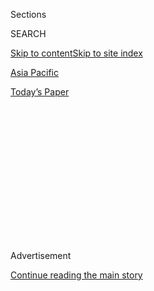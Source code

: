 <div id="app">

<div>

<div>

<div>

<div class="NYTAppHideMasthead css-1q2w90k e1suatyy0">

<div class="section css-ui9rw0 e1suatyy2">

<div class="css-eph4ug er09x8g0">

<div class="css-6n7j50">

</div>

<span class="css-1dv1kvn">Sections</span>

<div class="css-10488qs">

<span class="css-1dv1kvn">SEARCH</span>

</div>

[Skip to content](#site-content)[Skip to site index](#site-index)

</div>

<div id="masthead-section-label" class="css-1wr3we4 eaxe0e00">

[Asia
Pacific](https://www.nytimes.com/section/world/asia)

</div>

<div class="css-10698na e1huz5gh0">

</div>

</div>

<div id="masthead-bar-one" class="section hasLinks css-15hmgas e1csuq9d3">

<div class="css-uqyvli e1csuq9d0">

</div>

<div class="css-1uqjmks e1csuq9d1">

</div>

<div class="css-9e9ivx">

[](https://myaccount.nytimes.com/auth/login?response_type=cookie&client_id=vi)

</div>

<div class="css-1bvtpon e1csuq9d2">

[Today’s
Paper](https://www.nytimes.com/section/todayspaper)

</div>

</div>

</div>

</div>

<div data-aria-hidden="false">

<div id="site-content" data-role="main">

<div>

<div class="css-1aor85t" style="opacity:0.000000001;z-index:-1;visibility:hidden">

<div class="css-1hqnpie">

<div class="css-epjblv">

<span class="css-17xtcya">[Asia
Pacific](/section/world/asia)</span><span class="css-x15j1o">|</span><span class="css-fwqvlz">North
and South Korea Give China a Double
Headache</span>

</div>

<div class="css-k008qs">

<div class="css-1iwv8en">

<span class="css-18z7m18"></span>

<div>

</div>

</div>

<span class="css-1n6z4y">https://nyti.ms/2mwWQaO</span>

<div class="css-1705lsu">

<div class="css-4xjgmj">

<div class="css-4skfbu" data-role="toolbar" data-aria-label="Social Media Share buttons, Save button, and Comments Panel with current comment count" data-testid="share-tools">

  - 
  - 
  - 
  - 
    
    <div class="css-6n7j50">
    
    </div>

  - 

</div>

</div>

</div>

</div>

</div>

</div>

<div class="css-13pd83m">

</div>

<div id="top-wrapper" class="css-1sy8kpn">

<div id="top-slug" class="css-l9onyx">

Advertisement

</div>

[Continue reading the main
story](#after-top)

<div class="ad top-wrapper" style="text-align:center;height:100%;display:block;min-height:250px">

<div id="top" class="place-ad" data-position="top" data-size-key="top">

</div>

</div>

<div id="after-top">

</div>

</div>

<div id="sponsor-wrapper" class="css-1hyfx7x">

<div id="sponsor-slug" class="css-19vbshk">

Supported by

</div>

[Continue reading the main
story](#after-sponsor)

<div id="sponsor" class="ad sponsor-wrapper" style="text-align:center;height:100%;display:block">

</div>

<div id="after-sponsor">

</div>

</div>

<div class="css-1vkm6nb ehdk2mb0">

# North and South Korea Give China a Double Headache

</div>

<div class="css-79elbk" data-testid="photoviewer-wrapper">

<div class="css-z3e15g" data-testid="photoviewer-wrapper-hidden">

</div>

<div class="css-1a48zt4 ehw59r15" data-testid="photoviewer-children">

![<span class="css-16f3y1r e13ogyst0" data-aria-hidden="true">Police
officers and soldiers in South Korea on Wednesday guarding the site
where an American missile defense system is set to be
deployed.</span><span class="css-cnj6d5 e1z0qqy90" itemprop="copyrightHolder"><span class="css-1ly73wi e1tej78p0">Credit...</span><span><span>Kim
Joon-beom/Yonhap, via
Reuters</span></span></span>](https://static01.nyt.com/images/2017/03/03/world/03china-1/03china-1-articleInline.jpg?quality=75&auto=webp&disable=upscale)

</div>

</div>

<div class="css-xt80pu e12qa4dv0">

<div class="css-18e8msd">

<div class="css-vp77d3 epjyd6m0">

<div class="css-1baulvz">

By [<span class="css-1baulvz" itemprop="name">Jane
Perlez</span>](http://www.nytimes.com/by/jane-perlez) and
[<span class="css-1baulvz last-byline" itemprop="name">Choe
Sang-Hun</span>](http://www.nytimes.com/by/choe-sang-hun)

</div>

</div>

  - March 2,
    2017

  - 
    
    <div class="css-4xjgmj">
    
    <div class="css-d8bdto" data-role="toolbar" data-aria-label="Social Media Share buttons, Save button, and Comments Panel with current comment count" data-testid="share-tools">
    
      - 
      - 
      - 
      - 
        
        <div class="css-6n7j50">
        
        </div>
    
      - 
    
    </div>
    
    </div>

</div>

<div class="css-tk9fsr">

[阅读简体中文版](http://cn.nytimes.com/asia-pacific/20170303/china-north-south-korea/ "Read in Simplified Chinese")

</div>

</div>

<div class="section meteredContent css-1r7ky0e" name="articleBody" itemprop="articleBody">

<div class="css-1fanzo5 StoryBodyCompanionColumn">

<div class="css-53u6y8">

BEIJING — The Chinese government is ratcheting up pressure on South
Korea over its plans to deploy an American missile defense system, with
the state-controlled news media urging the public to boycott South
Korean retail products and threatening diplomatic and even military
repercussions.

China’s latest pronouncements follow months of not-so-subtle punitive
measures that have already taken a toll on the South Korean economy,
including an unofficial ban on Korean television shows and pop stars.
The campaign risks a backlash in South Korea even as Beijing’s relations
with North Korea have also grown strained — a sign of how recent
advances in the North’s nuclear program have put China in a bind and are
upsetting the regional security balance.

On Thursday, South Korea and the United States began talks in Seoul to
finalize details of the deployment of the so-called Terminal
High-Altitude Area Defense System, or Thaad, according to the South’s
Foreign Ministry. Both countries say the system’s purpose is to defend
the South against North Korea’s [growing missile and nuclear
threat](https://www.nytimes.com/2017/02/13/world/asia/north-korea-missile-launch-success.html),
but China has objected strongly to the system, which it sees as an
American attempt to encircle it.

No date has been set for the system’s deployment, but the Pentagon said
on Wednesday that Defense Secretary Jim Mattis wanted it in place “as
soon as feasible.” Military experts said the United States could use
C-17 transport aircraft to quickly move the system’s truck-mounted
launchers, interceptors, radar, fire control units and support equipment
to South Korea.

</div>

</div>

<div class="css-1fanzo5 StoryBodyCompanionColumn">

<div class="css-53u6y8">

China responded with anger when [South Korea agreed in
July](https://www.nytimes.com/2016/07/08/world/asia/south-korea-and-us-agree-to-deploy-missile-defense-system.html)
to accept the Thaad system, and it has made its displeasure known as
plans have moved toward the final stages in recent days.

An outspoken Chinese general, Luo Yuan, now retired, recommended a tough
series of responses in an article on Thursday, going so far as to
suggest a military strike against the missile system. “We could conduct
a surgical hard-kill operation that would destroy the target, paralyzing
it and making it unable to hit back,” General Luo wrote in the Global
Times, a state-run newspaper that often features strident, nationalist
views.

</div>

</div>

<div class="css-79elbk" data-testid="photoviewer-wrapper">

<div class="css-z3e15g" data-testid="photoviewer-wrapper-hidden">

</div>

<div class="css-1a48zt4 ehw59r15" data-testid="photoviewer-children">

![<span class="css-16f3y1r e13ogyst0" data-aria-hidden="true">A protest
in July in Seoul, the South Korean capital, against the deployment of
the missile defense system, called
Thaad.</span><span class="css-cnj6d5 e1z0qqy90" itemprop="copyrightHolder"><span class="css-1ly73wi e1tej78p0">Credit...</span><span>Kim
Hong-Ji/Reuters</span></span>](https://static01.nyt.com/images/2017/03/03/world/03china-4/03china-4-articleInline.jpg?quality=75&auto=webp&disable=upscale)

</div>

</div>

<div class="css-1fanzo5 StoryBodyCompanionColumn">

<div class="css-53u6y8">

“Since the United States, Japan and South Korea choose not to respect
China’s major security concerns, China does not need to be a gentleman
on everything,” the general wrote. “We must not undermine our own
security interests while respecting the security interests of others.”

People’s Daily, the Communist Party newspaper that is often considered
the official voice of the leadership, said in its international edition
this week that China should consider a “de facto” severance of
diplomatic ties with South Korea.

</div>

</div>

<div class="css-1fanzo5 StoryBodyCompanionColumn">

<div class="css-53u6y8">

It said in a commentary that China should take “political and military
measures” against South Korea and that it should consider coordinating
with Russia in dealing with what it called the “U.S.-Japan-South Korea
antimissile network.” The paper was referring in part to statements by
Japan that it might consider using Thaad as a defense against North
Korea.

China has said that the Thaad system would threaten its nuclear
deterrent capacity. It said the system’s powerful radar would make it
much easier for the United States to detect Chinese missiles and would
give the American military much more time to intercept them.

Chinese state news outlets have also suggested a consumer boycott of
South Korean products. Much of China’s anger has been borne by Lotte, a
South Korean conglomerate that provided the government with land for the
Thaad deployment in a deal that was finalized this week. Lotte has
stores and shopping malls across China, and modest groups of mostly
older Chinese held protests at the company’s outlets in several cities
on Thursday.

On Wednesday, the Lotte website serving Chinese shoppers was hacked, the
company said. On Thursday, another hacking attack shut down its
duty-free shop’s website for several hours. Lotte also said that some
construction had been stopped by the Chinese authorities on the grounds
that it had failed a fire
inspection.

</div>

</div>

<div class="css-79elbk" data-testid="photoviewer-wrapper">

<div class="css-z3e15g" data-testid="photoviewer-wrapper-hidden">

</div>

<div class="css-1a48zt4 ehw59r15" data-testid="photoviewer-children">

<div class="css-1xdhyk6 erfvjey0">

<span class="css-1ly73wi e1tej78p0">Image</span>

<div class="css-zjzyr8">

<div data-testid="lazyimage-container" style="height:258.4561403508772px">

</div>

</div>

</div>

<span class="css-16f3y1r e13ogyst0" data-aria-hidden="true">An undated
photograph of a Thaad
test.</span><span class="css-cnj6d5 e1z0qqy90" itemprop="copyrightHolder"><span class="css-1ly73wi e1tej78p0">Credit...</span><span>U.S.
Department of Defense, via Reuters</span></span>

</div>

</div>

<div class="css-1fanzo5 StoryBodyCompanionColumn">

<div class="css-53u6y8">

In recent months, popular South Korean stars have been denied visas to
perform in China, and South Korean TV shows have been blocked from
Chinese video streaming websites. Many in South Korea say they believe
those actions are in retaliation for the Thaad issue, though China has
denied any link.

One of the musicians denied a visa was [Sumi
Jo,](https://www.nytimes.com/2017/01/23/world/asia/sumi-jo-soprano-maria-callas.html)
a coloratura soprano who has toured China almost every year for the past
decade. Her brother, Jay Jo, said that she had been unable this year to
get the government-approved invitation letter required for an entry
visa.

</div>

</div>

<div class="css-1fanzo5 StoryBodyCompanionColumn">

<div class="css-53u6y8">

“As soon as the opportunities reopen, she will resume her concerts in
China,” Mr. Jo said. “But right now, we have no idea when that will
happen.”

Trade experts said Beijing might be reluctant to take more extreme
economic measures. China is South Korea’s largest trading partner by
far, but South Korea is also China’s fourth-largest, and Beijing would
probably be reluctant to damage those ties during the current economic
slowdown.

South Korean politicians have said that Washington wants the Thaad
system deployed by mid-May, when many expect presidential elections to
be held in the South. President Park Geun-hye was impeached by South
Korea’s legislature in December over a corruption scandal, and she
awaits a ruling by the country’s Constitutional Court on whether she
will be permanently removed from office. The court’s decision is
expected in the coming weeks, and if it rules against her, a new
president will be elected 60 days later.

South Korea’s progressive opposition is seen as having a strong chance
of winning the presidency should that election be held. Opposition
politicians have expressed skepticism about the Thaad system, and some
have charged that the United States wants to rush the deployment to
ensure that it is completed before a new president takes
office.

</div>

</div>

<div class="css-79elbk" data-testid="photoviewer-wrapper">

<div class="css-z3e15g" data-testid="photoviewer-wrapper-hidden">

</div>

<div class="css-1a48zt4 ehw59r15" data-testid="photoviewer-children">

<div class="css-1xdhyk6 erfvjey0">

<span class="css-1ly73wi e1tej78p0">Image</span>

<div class="css-zjzyr8">

<div data-testid="lazyimage-container" style="height:258.4561403508772px">

</div>

</div>

</div>

<span class="css-16f3y1r e13ogyst0" data-aria-hidden="true">President Xi
Jinping of China with President Park Geun-hye of South Korea in Seoul in
2014. Relations between the two countries have soured
recently.</span><span class="css-cnj6d5 e1z0qqy90" itemprop="copyrightHolder"><span class="css-1ly73wi e1tej78p0">Credit...</span><span>Pool
photo by Kim Hong-Ji</span></span>

</div>

</div>

<div class="css-1fanzo5 StoryBodyCompanionColumn">

<div class="css-53u6y8">

Members of the largest opposition party, the Democratic Party, have
visited China twice since August. In January, in an unusual development,
a delegation from the party met with the Chinese foreign minister, Wang
Yi.

China had hoped it could persuade the South’s next president to refuse
to agree to Thaad, said Cheng Xiaohe, an associate professor of
international relations at Renmin University in Beijing. “Now China is
afraid Thaad will be deployed before the new president of South Korea is
in office,” he said.

</div>

</div>

<div class="css-1fanzo5 StoryBodyCompanionColumn">

<div class="css-53u6y8">

Even as China’s fury toward the South is on full display, it is also at
odds with the North. A North Korean diplomat, Ri Kil-song, arrived in
Beijing on Tuesday for five days of talks, an apparent effort by
Pyongyang to reach out to China, its economic and political benefactor.

Mr. Ri and Mr. Wang, the Chinese foreign minister, made soothing public
statements on Wednesday about the “traditional friendship” between their
two countries. Behind the scenes, though, things are unlikely to have
been so smooth.

Last month, [China suspended its imports of North Korean
coal](https://www.nytimes.com/2017/02/18/world/asia/north-korea-china-coal-imports-suspended.html)
for the rest of the year, a surprise move that appeared to be a response
to [the brazen killing in Malaysia of Kim
Jong-nam](https://www.nytimes.com/2017/03/01/world/asia/malaysia-kim-jong-nam-embassy-immunity.html),
the estranged half brother of the North Korean leader, Kim Jong-un.
South Korea has accused the North of carrying out the attack.

The killing may have been taken as an affront by Beijing because the
victim had lived in Macau, a Chinese special administrative region. Kim
Jong-nam had expressed admiration for China’s market economy, and some
analysts have speculated that China saw him as a potential replacement
for his erratic half brother.

“One thing after another is happening,” Mr. Cheng, the Renmin University
professor, said of China’s simultaneous troubles with the Koreas. “Not
good things — all bad things.”

</div>

</div>

</div>

<div>

</div>

<div>

</div>

<div>

</div>

<div>

<div id="bottom-wrapper" class="css-1ede5it">

<div id="bottom-slug" class="css-l9onyx">

Advertisement

</div>

[Continue reading the main
story](#after-bottom)

<div id="bottom" class="ad bottom-wrapper" style="text-align:center;height:100%;display:block;min-height:90px">

</div>

<div id="after-bottom">

</div>

</div>

</div>

</div>

</div>

## Site Index

<div>

</div>

## Site Information Navigation

  - [© <span>2020</span> <span>The New York Times
    Company</span>](https://help.nytimes.com/hc/en-us/articles/115014792127-Copyright-notice)

<!-- end list -->

  - [NYTCo](https://www.nytco.com/)
  - [Contact
    Us](https://help.nytimes.com/hc/en-us/articles/115015385887-Contact-Us)
  - [Work with us](https://www.nytco.com/careers/)
  - [Advertise](https://nytmediakit.com/)
  - [T Brand Studio](http://www.tbrandstudio.com/)
  - [Your Ad
    Choices](https://www.nytimes.com/privacy/cookie-policy#how-do-i-manage-trackers)
  - [Privacy](https://www.nytimes.com/privacy)
  - [Terms of
    Service](https://help.nytimes.com/hc/en-us/articles/115014893428-Terms-of-service)
  - [Terms of
    Sale](https://help.nytimes.com/hc/en-us/articles/115014893968-Terms-of-sale)
  - [Site
    Map](https://spiderbites.nytimes.com)
  - [Help](https://help.nytimes.com/hc/en-us)
  - [Subscriptions](https://www.nytimes.com/subscription?campaignId=37WXW)

</div>

</div>

</div>

</div>
